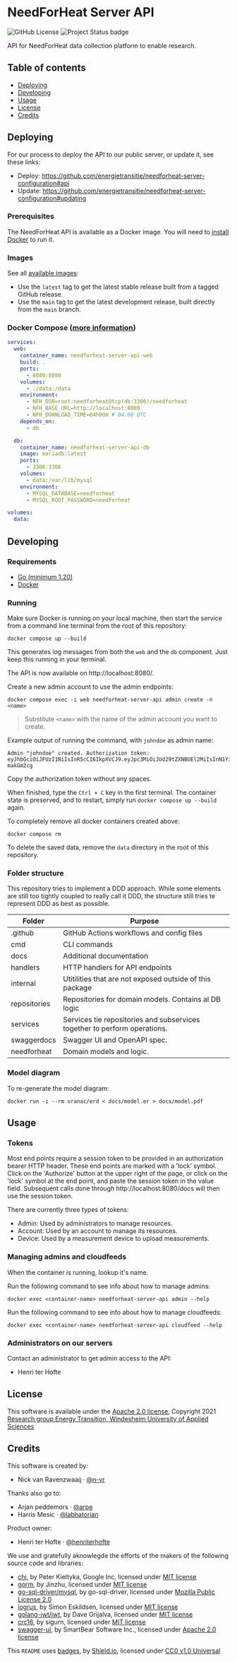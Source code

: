 # NeedForHeat Server API
![GitHub License](https://img.shields.io/github/license/energietransitie/needforheat-server-api)
![Project Status badge](https://img.shields.io/badge/status-in%20progress-brightgreen)

API for NeedForHeat data collection platform to enable research.

## Table of contents
- [Deploying](#deploying)
- [Developing](#developing)
- [Usage](#usage)
- [License](#license)
- [Credits](#credits)

## Deploying
For our process to deploy the API to our public server, or update it, see these links:
- Deploy: https://github.com/energietransitie/needforheat-server-configuration#api
- Update: https://github.com/energietransitie/needforheat-server-configuration#updating

### Prerequisites
The NeedForHeat API is available as a Docker image.
You will need to [install Docker](https://docs.docker.com/engine/install/) to run it.

### Images
See all [available images](https://github.com/energietransitie/needforheat-server-api/pkgs/container/needforheat-server-api):
- Use the `latest` tag to get the latest stable release built from a tagged GitHub release. 
- Use the `main` tag to get the latest development release, built directly from the `main` branch.

### Docker Compose ([more information](https://docs.docker.com/compose/features-uses/))
```yaml
services:
  web:
    container_name: needforheat-server-api-web
    build: .
    ports:
      - 8080:8080
    volumes:
      - ./data:/data
    environment:
      - NFH_DSN=root:needforheat@tcp(db:3306)/needforheat
      - NFH_BASE_URL=http://localhost:8080
      - NFH_DOWNLOAD_TIME=04h00m # 04:00 UTC
    depends_on:
      - db

  db:
    container_name: needforheat-server-api-db
    image: mariadb:latest
    ports:
      - 3306:3306
    volumes:
      - data:/var/lib/mysql
    environment:
      - MYSQL_DATABASE=needforheat
      - MYSQL_ROOT_PASSWORD=needforheat

volumes:
  data:
```

## Developing

### Requirements
- [Go (minimum 1.20)](https://go.dev/dl/)
- [Docker](https://www.docker.com/products/docker-desktop)

### Running
Make sure Docker is running on your local machine, then start the service from a command line terminal from the root of this repository:
```shell
docker compose up --build
```

This generates log messages from both the `web` and the `db` component.
Just keep this running in your terminal.

The API is now available on http://localhost:8080/.

Create a new admin account to use the admin endpoints:
```shell
docker compose exec -i web needforheat-server-api admin create -n <name>
```
> Substitute `<name>` with the name of the admin account you want to create.

Example output of running the command, with `johndoe` as admin name:
```text
Admin "johndoe" created. Authorization token: eyJhbGciOiJFUzI1NiIsInR5cCI6IkpXVCJ9.eyJpc3MiOiJUd29tZXNBUEl2MiIsInN1YiI6IjQiLCJleHAiOjE3MTU3MzEyMDAsIm5iZiI6MTY4NDE1MjA4OSwiaWF0IjoxNjg0MTUyMDg5LCJraW5kIjoiYWRtaW5Ub2tlbiJ9.N_uhPhLsaTq0DVGVPhdfU6Hd2VD0Zb8QxesTaWeILlNkkjQ9Vuxpwe0sfi3Vj0GJgyin2ZilPE6AS-makGm2cg
```

Copy the authorization token without any spaces.

When finished, type the `Ctrl + C` key in the first terminal. The container state is 
preserved, and to restart, simply run `docker compose up --build` again.

To completely remove all docker containers created above:
```shell
docker compose rm
```

To delete the saved data, remove the `data` directory in the root of this repository.

### Folder structure

This repository tries to implement a DDD approach. While some elements are still too tightly coupled to really call it DDD, the structure still tries te represent DDD as best as possible.

| Folder       | Purpose                                                                   |
| ------------ | ------------------------------------------------------------------------- |
| .github      | GitHub Actions workflows and config files                                 |
| cmd          | CLI commands                                                              |
| docs         | Additional documentation                                                  |
| handlers     | HTTP handlers for API endpoints                                           |
| internal     | Utitilities that are not exposed outside of this package                  |
| repositories | Repositories for domain models. Contains al DB logic                      |
| services     | Services tie repositories and subservices together to perform operations. |
| swaggerdocs  | Swagger UI and OpenAPI spec.                                              |
| needforheat  | Domain models and logic.                                                  |

### Model diagram

To re-generate the model diagram:
```shell
docker run -i --rm vranac/erd < docs/model.er > docs/model.pdf
```

## Usage

### Tokens
Most end points require a session token to be provided in an authorization
bearer HTTP header. These end points are marked with a 'lock' symbol. Click
on the 'Authorize' button at the upper right of the page, or click on the 
'lock' symbol at the end point, and paste the session token in the value field.
Subsequent calls done through http://localhost:8080/docs will then use the
session token.

There are currently three types of tokens:
- Admin: Used by administrators to manage resources.
- Account: Used by an account to manage its resources.
- Device: Used by a measurement device to upload measurements.

### Managing admins and cloudfeeds
When the container is running, lookup it's name.

Run the following command to see info about how to manage admins:
```shell
docker exec <container-name> needforheat-server-api admin --help
```

Run the following command to see info about how to manage cloudfeeds:
```shell
docker exec <container-name> needforheat-server-api cloudfeed --help
```

### Administrators on our servers
Contact an administrator to get admin access to the API:
- Henri ter Hofte

## License
This software is available under the [Apache 2.0 license](./LICENSE), 
Copyright 2021 [Research group Energy Transition, Windesheim University of 
Applied Sciences](https://windesheim.nl/energietransitie) 

## Credits
This software is created by:
- Nick van Ravenzwaaij · [@n-vr](https://github.com/n-vr)

Thanks also go to:
- Arjan peddemors · [@arpe](https://github.com/arpe)
- Harris Mesic · [@labhatorian](https://github.com/Labhatorian)

Product owner:
- Henri ter Hofte · [@henriterhofte](https://github.com/henriterhofte)

We use and gratefully aknowlegde the efforts of the makers of the following source code and libraries:

- [chi](https://github.com/go-chi/chi), by Peter Kieltyka, Google Inc, licensed under [MIT license](https://github.com/go-chi/chi/blob/master/LICENSE)
- [gorm](https://gorm.io), by Jinzhu, licensed under [MIT license](https://github.com/go-gorm/gorm/blob/master/License)
- [go-sql-driver/mysql](https://github.com/go-sql-driver/mysql), by go-sql-driver, licensed under [Mozilla Public License 2.0](https://github.com/go-sql-driver/mysql/blob/master/LICENSE)
- [logrus](https://github.com/sirupsen/logrus), by Simon Eskildsen, licensed under [MIT license](https://github.com/sirupsen/logrus/blob/master/LICENSE)
- [golang-jwt/jwt](https://github.com/golang-jwt/jwt), by Dave Grijalva, licensed under [MIT license](https://github.com/golang-jwt/jwt/blob/main/LICENSE)
- [crc16](https://github.com/sigurn/crc16), by sigurn, licensed under [MIT license](https://github.com/sigurn/crc16/blob/master/LICENSE)
- [swagger-ui](https://github.com/swagger-api/swagger-ui), by SmartBear Software Inc., licensed under [Apache 2.0 license](https://github.com/swagger-api/swagger-ui/blob/master/LICENSE)

This `README` uses [badges](https://github.com/badges/shields/blob/master/LICENSE), by [Shield.io](https://github.com/badges), licensed under [CC0 v1.0 Universal](https://github.com/badges/shields/blob/master/LICENSE)
